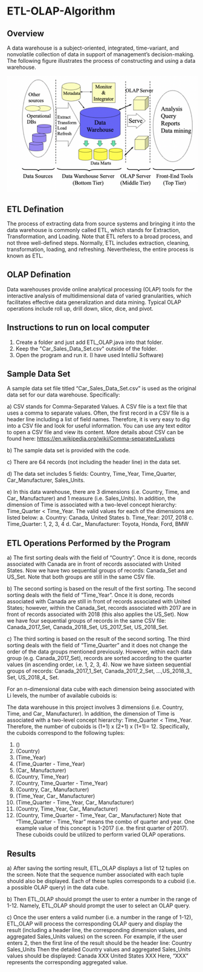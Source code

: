 # ETL-OLAP-Algorithm

## Overview
A data warehouse is a subject-oriented, integrated, time-variant, and nonvolatile collection of data in support of management’s decision-making. The following figure illustrates the process of constructing and using a data warehouse.

![](Data_Warehousing.png)

## ETL Defination
The process of extracting data from source systems and bringing it into the data
warehouse is commonly called ETL, which stands for Extraction, Transformation, and Loading.
Note that ETL refers to a broad process, and not three well-defined steps. Normally, ETL includes extraction, cleaning, transformation, loading, and refreshing. Nevertheless, the entire process is known as ETL.

## OLAP Defination
Data warehouses provide online analytical processing (OLAP) tools for the interactive
analysis of multidimensional data of varied granularities, which facilitates effective data
generalization and data mining. Typical OLAP operations include roll up, drill down, slice, dice,
and pivot.

## Instructions to run on local computer

1) Create a folder and just add ETL_OLAP.java into that folder.
2) Keep the "Car_Sales_Data_Set.csv" outside of the folder.
3) Open the program and run it. (I have used IntelliJ Software)

## Sample Data Set

A sample data set file titled “Car_Sales_Data_Set.csv” is used as the original
data set for our data warehouse. Specifically:

a) CSV stands for Comma-Separated Values. A CSV file is a text file that uses a comma to
separate values. Often, the first record in a CSV file is a header line including a list of field
names. Therefore, it is very easy to dig into a CSV file and look for useful information. You
can use any text editor to open a CSV file and view its content. More details about CSV
can be found here: https://en.wikipedia.org/wiki/Comma-separated_values

b) The sample data set is provided with the code.

c) There are 64 records (not including the header line) in the data set.

d) The data set includes 5 fields: Country, Time_Year, Time_Quarter, Car_Manufacturer,
Sales_Units.

e) In this data warehouse, there are 3 dimensions (i.e. Country, Time, and Car_
Manufacturer) and 1 measure (i.e. Sales_Units). In addition, the dimension of Time is
associated with a two-level concept hierarchy: Time_Quarter < Time_Year. The valid
values for each of the dimensions are listed below:
a. Country: Canada, United States
b. Time_Year: 2017, 2018
c. Time_Quarter: 1, 2, 3, 4
d. Car_ Manufacturer: Toyota, Honda, Ford, BMW

## ETL Operations Performed by the Program

a) The first sorting deals with the field of “Country”. Once it is done, records associated with
Canada are in front of records associated with United States. Now we have two sequential
groups of records: Canada_Set and US_Set. Note that both groups are still in the same
CSV file.

b) The second sorting is based on the result of the first sorting. The second sorting deals with
the field of “Time_Year”. Once it is done, records associated with Canada are still in front
of records associated with United States; however, within the Canada_Set, records
associated with 2017 are in front of records associated with 2018 (this also applies the
US_Set). Now we have four sequential groups of records in the same CSV file:
Canada_2017_Set, Canada_2018_Set, US_2017_Set, US_2018_Set.

c) The third sorting is based on the result of the second sorting. The third sorting deals with
the field of “Time_Quarter” and it does not change the order of the data groups mentioned previously. However, within each data group (e.g. Canada_2017_Set), records are sorted according to the quarter values (in ascending order, i.e. 1, 2, 3, 4). Now we have
sixteen sequential groups of records: Canada_2017_1_Set, Canada_2017_2_Set, …,US_2018_3_ Set, US_2018_4_ Set.

For an n-dimensional data cube with each dimension being associated with Li levels, the number of available cuboids is:


The data warehouse in this project involves 3 dimensions (i.e. Country, Time, and Car_
Manufacturer). In addition, the dimension of Time is associated with a two-level concept hierarchy: Time_Quarter < Time_Year. Therefore, the number of cuboids is (1+1) x (2+1) x (1+1)= 12. Specifically, the cuboids correspond to the following tuples:
1. ()
2. (Country)
3. (Time_Year)
4. (Time_Quarter - Time_Year)
5. (Car_ Manufacturer)
6. (Country, Time_Year)
7. (Country, Time_Quarter - Time_Year)
8. (Country, Car_ Manufacturer)
9. (Time_Year, Car_ Manufacturer)
10. (Time_Quarter - Time_Year, Car_ Manufacturer)
11. (Country, Time_Year, Car_ Manufacturer)
12. (Country, Time_Quarter - Time_Year, Car_ Manufacturer)
Note that “Time_Quarter - Time_Year” means the combo of quarter and year. One example value
of this concept is 1-2017 (i.e. the first quarter of 2017). These cuboids could be utilized to perform
varied OLAP operations.

## Results

a) After saving the sorting result, ETL_OLAP displays a list of 12 tuples  on the screen. Note that the sequence number associated with each tuple should also be displayed. Each of these tuples corresponds to a cuboid (i.e. a possible OLAP query) in the data cube.

b) Then ETL_OLAP should prompt the user to enter a number in the range of 1-12. Namely, ETL_OLAP should prompt the user to select an OLAP query.

c) Once the user enters a valid number (i.e. a number in the range of 1-12), ETL_OLAP will
process the corresponding OLAP query and display the result (including a header line, the
corresponding dimension values, and aggregated Sales_Units values) on the screen. For
example, if the user enters 2, then the first line of the result should be the header line:
Country Sales_Units
Then the detailed Country values and aggregated Sales_Units values should be displayed:
Canada XXX
United States XXX
Here, “XXX” represents the corresponding aggregated value.


